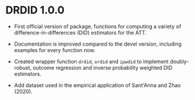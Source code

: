 # DRDID 1.0.0
  * First official version of package, functions for computing a variety of difference-in-differences (DID) estimators for the ATT. 
  
  * Documentation is improved compared to the devel version, including examples for every function now.
  
  * Created wrapper function `drdid`, `ordid` and `ipwdid` to implement doubly-robust, outcome regression and inverse probability weighted DID estimators.
  
  * Add dataset used in the empirical application of Sant'Anna and Zhao (2020).



